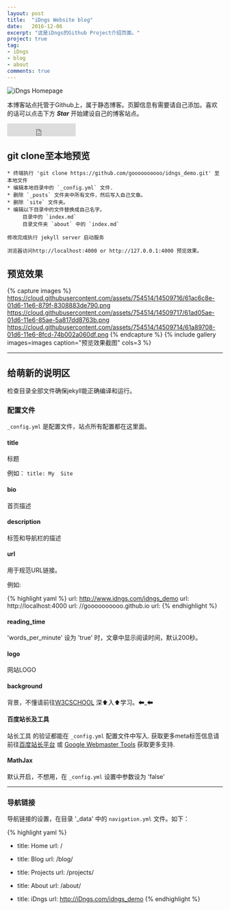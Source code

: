```yaml
---
layout: post
title:  "iDngs Website blog"
date:   2016-12-06
excerpt: "这是iDngs的Github Project介绍页面。"
project: true
tag:
- iDngs
- blog
- about
comments: true
---
```


![iDngs Homepage](http://www.xinyaaa.com/assets/images/20161209162030.jpg)    
    
<center><b></b></center>
     
本博客站点托管于Github上，属于静态博客。页脚信息有需要请自己添加。喜欢的话可以点击下方 ***Star*** 开始建设自己的博客站点。

<iframe src="https://ghbtns.com/github-btn.html?user=goooooooooo&repo=iDngs_demo&type=star&count=true&size=large" frameborder="0" scrolling="0" width="160px" height="30px"></iframe>    
      
## git clone至本地预览

```
* 终端执行 'git clone https://github.com/goooooooooo/idngs_demo.git' 至本地文件
* 编辑本地目录中的 `_config.yml` 文件.
* 删除 `_posts` 文件夹中所有文件，然后写入自己文章。
* 删除 `site` 文件夹。
* 编辑以下目录中的文件替换成自己名字。
     目录中的 `index.md` 
     目录文件夹 `about` 中的 `index.md` 

修改完成执行 jekyll server 启动服务

浏览器访问http://localhost:4000 or http://127.0.0.1:4000 预览效果。
```  


## 预览效果

{% capture images %}
	https://cloud.githubusercontent.com/assets/754514/14509716/61ac6c8e-01d6-11e6-879f-8308883de790.png
	https://cloud.githubusercontent.com/assets/754514/14509717/61ad05ae-01d6-11e6-85ae-5a817dd8763b.png
	https://cloud.githubusercontent.com/assets/754514/14509714/61a89708-01d6-11e6-8fcd-74b002a060df.png
{% endcapture %}
{% include gallery images=images caption="预览效果截图" cols=3 %}

---

## 给萌新的说明区

检查目录全部文件确保jekyll能正确编译和运行。  

### 配置文件
`_config.yml` 是配置文件，站点所有配置都在这里面。

#### title

标题

例如： `title: My  Site`

#### bio

首页描述

#### description

标签和导航栏的描述

#### url

用于规范URL链接。

例如:

{% highlight yaml %}
url: http://www.idngs.com/idngs_demo
url: http://localhost:4000
url: //goooooooooo.github.io
url:
{% endhighlight %}

#### reading_time

'words_per_minute' 设为 'true' 时，文章中显示阅读时间，默认200秒。

#### logo
网站LOGO

#### background
背景，不懂请前往[W3CSCHOOL](http://www.w3school.com.cn/html/html_backgrounds.asp) 深⬆入⬆学习。⬅_⬅

#### 百度站长及工具

站长工具 的验证都能在 `_config.yml` 配置文件中写入. 获取更多meta标签信息请前往[百度站长平台](http://zhanzhang.baidu.com/college/courseinfo?id=267) 或 [Google Webmaster Tools](http://support.google.com/webmasters/bin/answer.py?hl=en&answer=35179) 获取更多支持.

#### MathJax
默认开启，不想用，在 `_config.yml` 设置中参数设为 'false'

---

### 导航链接

导航链接的设置，在目录 '_data' 中的 `navigation.yml` 文件。如下：

{% highlight yaml %}
- title: Home
  url: /

- title: Blog
  url: /blog/

- title: Projects
  url: /projects/

- title: About
  url: /about/

- title: iDngs
  url: http://iDngs.com/idngs_demo
{% endhighlight %}

